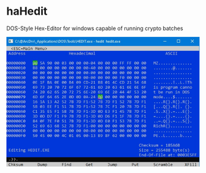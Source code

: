 # haHedit

DOS-Style Hex-Editor for windows capable of running crypto batches

![screenshot](document/image/Hedit_01.jpg)
